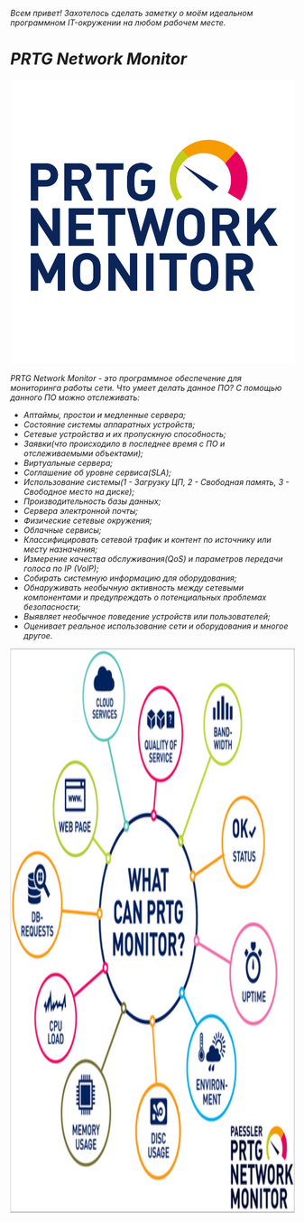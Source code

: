 *Всем привет! Захотелось сделать заметку о моём идеальном программном IT-окружении на любом рабочем месте.*

# *PRTG Network Monitor*

![PRTG Network Monitor](https://github.com/dimoroz772/My_ideal_software_IT-environment/blob/main/PRTG%20Network%20Monitor.png)

*PRTG Network Monitor - это программное обеспечение для мониторинга работы сети. Что умеет делать данное ПО? С помощью данного ПО можно отслеживать:*

- *Аптаймы, простои и медленные сервера;*
- *Состояние системы аппаратных устройств;*
- *Сетевые устройства и их пропускную способность;*
- *Заявки(что происходило в последнее время с ПО и отслеживаемыми объектами);*
- *Виртуальные сервера;*
- *Соглашение об уровне сервиса(SLA);*
- *Использование системы(1 - Загрузку ЦП, 2 - Свободная память, 3 - Свободное место на диске);*
- *Производительность базы данных;*
- *Сервера электронной почты;*
- *Физические сетевые окружения;*
- *Облачные сервисы;*
- *Классифицировать сетевой трафик и контент по источнику или месту назначения;*
- *Измерение качества обслуживания(QoS) и параметров передачи голоса по IP (VoIP);*
- *Собирать системную информацию для оборудования;*
- *Обнаруживать необычную активность между сетевыми компонентами и предупреждать о потенциальных проблемах безопасности;*
- *Выявляет необычное поведение устройств или пользователей;*
- *Оценивает реальное использование сети и оборудования и многое другое.*

<p align="center">
  <img width="1000" height="1000" src="https://github.com/dimoroz772/My_ideal_software_IT-environment/blob/main/Monitoring.png">
</p>


